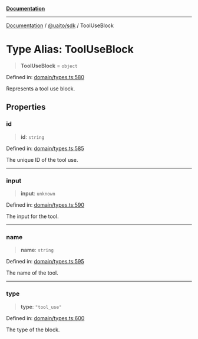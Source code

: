 [**Documentation**](../../../README.md)

***

[Documentation](../../../README.md) / [@uaito/sdk](../README.md) / ToolUseBlock

# Type Alias: ToolUseBlock

> **ToolUseBlock** = `object`

Defined in: [domain/types.ts:580](https://github.com/elribonazo/uaito/blob/105ccfc9cbfb60788b2df8f5af6264d141e7347a/packages/sdk/src/domain/types.ts#L580)

Represents a tool use block.

## Properties

### id

> **id**: `string`

Defined in: [domain/types.ts:585](https://github.com/elribonazo/uaito/blob/105ccfc9cbfb60788b2df8f5af6264d141e7347a/packages/sdk/src/domain/types.ts#L585)

The unique ID of the tool use.

***

### input

> **input**: `unknown`

Defined in: [domain/types.ts:590](https://github.com/elribonazo/uaito/blob/105ccfc9cbfb60788b2df8f5af6264d141e7347a/packages/sdk/src/domain/types.ts#L590)

The input for the tool.

***

### name

> **name**: `string`

Defined in: [domain/types.ts:595](https://github.com/elribonazo/uaito/blob/105ccfc9cbfb60788b2df8f5af6264d141e7347a/packages/sdk/src/domain/types.ts#L595)

The name of the tool.

***

### type

> **type**: `"tool_use"`

Defined in: [domain/types.ts:600](https://github.com/elribonazo/uaito/blob/105ccfc9cbfb60788b2df8f5af6264d141e7347a/packages/sdk/src/domain/types.ts#L600)

The type of the block.
